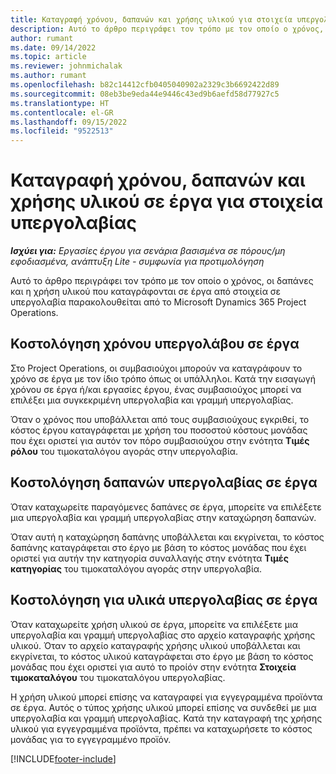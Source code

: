 ```yaml
---
title: Καταγραφή χρόνου, δαπανών και χρήσης υλικού για στοιχεία υπεργολαβίας
description: Αυτό το άρθρο περιγράφει τον τρόπο με τον οποίο ο χρόνος, οι δαπάνες και η χρήση υλικού που καταγράφονται σε έργα από στοιχεία σε υπεργολαβία παρακολουθείται από το Microsoft Dynamics 365 Project Operations.
author: rumant
ms.date: 09/14/2022
ms.topic: article
ms.reviewer: johnmichalak
ms.author: rumant
ms.openlocfilehash: b82c14412cfb0405040902a2329c3b6692422d89
ms.sourcegitcommit: 08eb3be9eda44e9446c43ed9b6aefd58d77927c5
ms.translationtype: HT
ms.contentlocale: el-GR
ms.lasthandoff: 09/15/2022
ms.locfileid: "9522513"
---
```

# <a name="recording-time-expenses-and-material-usage-on-projects-for-subcontracted-components"></a>Καταγραφή χρόνου, δαπανών και χρήσης υλικού σε έργα για στοιχεία υπεργολαβίας

_**Ισχύει για:** Εργασίες έργου για σενάρια βασισμένα σε πόρους/μη εφοδιασμένα, ανάπτυξη Lite - συμφωνία για προτιμολόγηση_

Αυτό το άρθρο περιγράφει τον τρόπο με τον οποίο ο χρόνος, οι δαπάνες και η χρήση υλικού που καταγράφονται σε έργα από στοιχεία σε υπεργολαβία παρακολουθείται από το Microsoft Dynamics 365 Project Operations.

## <a name="costing-for-subcontractor-time-on-projects"></a>Κοστολόγηση χρόνου υπεργολάβου σε έργα
Στο Project Operations, οι συμβασιούχοι μπορούν να καταγράφουν το χρόνο σε έργα με τον ίδιο τρόπο όπως οι υπάλληλοι. Κατά την εισαγωγή χρόνου σε έργα ή/και εργασίες έργου, ένας συμβασιούχος μπορεί να επιλέξει μια συγκεκριμένη υπεργολαβία και γραμμή υπεργολαβίας.

Όταν ο χρόνος που υποβάλλεται από τους συμβασιούχους εγκριθεί, το κόστος έργου καταγράφεται με χρήση του ποσοστού κόστους μονάδας που έχει οριστεί για αυτόν τον πόρο συμβασιούχου στην ενότητα **Τιμές ρόλου** του τιμοκαταλόγου αγοράς στην υπεργολαβία.

## <a name="costing-for-subcontracted-expenses-on-projects"></a>Κοστολόγηση δαπανών υπεργολαβίας σε έργα
Όταν καταχωρείτε παραγόμενες δαπάνες σε έργα, μπορείτε να επιλέξετε μια υπεργολαβία και γραμμή υπεργολαβίας στην καταχώρηση δαπανών. 

Όταν αυτή η καταχώρηση δαπάνης υποβάλλεται και εκγρίνεται, το κόστος δαπάνης καταγράφεται στο έργο με βάση το κόστος μονάδας που έχει οριστεί για αυτήν την κατηγορία συναλλαγής στην ενότητα **Τιμές κατηγορίας** του τιμοκαταλόγου αγοράς στην υπεργολαβία.

## <a name="costing-for-subcontracted-materials-on-projects"></a>Κοστολόγηση για υλικά υπεργολαβίας σε έργα
Όταν καταχωρείτε χρήση υλικού σε έργα, μπορείτε να επιλέξετε μια υπεργολαβία και γραμμή υπεργολαβίας στο αρχείο καταγραφής χρήσης υλικού. Όταν το αρχείο καταγραφής χρήσης υλικού υποβάλλεται και εκγρίνεται, το κόστος υλικού καταγράφεται στο έργο με βάση το κόστος μονάδας που έχει οριστεί για αυτό το προίόν στην ενότητα **Στοιχεία τιμοκαταλόγου** του τιμοκαταλόγου υπεργολαβίας.

Η χρήση υλικού μπορεί επίσης να καταγραφεί για εγγεγραμμένα προϊόντα σε έργα. Αυτός ο τύπος χρήσης υλικού μπορεί επίσης να συνδεθεί με μια υπεργολαβία και γραμμή υπεργολαβίας. Κατά την καταγραφή της χρήσης υλικού για εγγεγραμμένα προϊόντα, πρέπει να καταχωρήσετε το κόστος μονάδας για το εγγεγραμμένο προϊόν. 


[!INCLUDE[footer-include](../../includes/footer-banner.md)]

